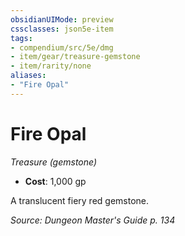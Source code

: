 ```yaml
---
obsidianUIMode: preview
cssclasses: json5e-item
tags:
- compendium/src/5e/dmg
- item/gear/treasure-gemstone
- item/rarity/none
aliases: 
- "Fire Opal"
---
```

# Fire Opal
*Treasure (gemstone)*  

- **Cost**: 1,000 gp

A translucent fiery red gemstone.

*Source: Dungeon Master's Guide p. 134*